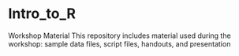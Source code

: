 # Intro_to_R
Workshop Material
This repository includes material used during the workshop: sample data files, script files, handouts, and presentation
